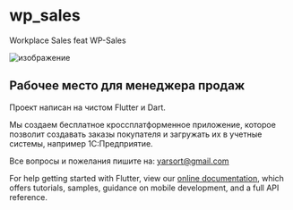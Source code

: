 # wp_sales

Workplace Sales feat WP-Sales

![изображение](https://user-images.githubusercontent.com/54131603/156795414-beb45765-b1b3-4724-9a8b-1dabc6216a41.png)

## Рабочее место для менеджера продаж

Проект написан на чистом Flutter и Dart.

Мы создаем бесплатное кроссплатформенное приложение, которое позволит создавать заказы покупателя и
загружать их в учетные системы, например 1С:Предприятие.

Все вопросы и пожелания пишите на: yarsort@gmail.com

For help getting started with Flutter, view our
[online documentation](https://flutter.dev/docs), which offers tutorials,
samples, guidance on mobile development, and a full API reference.

